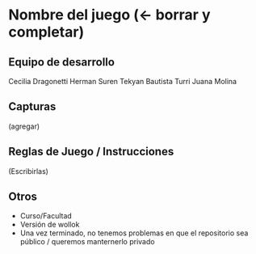 # Nombre del juego (<- borrar y completar)

## Equipo de desarrollo

Cecilia Dragonetti
Herman Suren Tekyan
Bautista Turri
Juana Molina

## Capturas

(agregar)

## Reglas de Juego / Instrucciones

(Escribirlas)


## Otros

- Curso/Facultad
- Versión de wollok
- Una vez terminado, no tenemos problemas en que el repositorio sea público / queremos manternerlo privado
